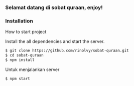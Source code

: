 ### Selamat datang di sobat quraan, enjoy!

### Installation

How to start project

Install the all dependencies and start the server.

```sh
$ git clone https://github.com/rinolvy/sobat-quraan.git
$ cd sobat-quraan
$ npm install
```

Untuk menjalankan server

```sh
$ npm start
```
